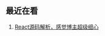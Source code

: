 ## 最近在看

1. [React源码解析，感觉博主超级细心](https://react.iamkasong.com/preparation/oldConstructure.html#react15%E6%9E%B6%E6%9E%84)
 <!-- 3. 疑似路白的知乎 -->